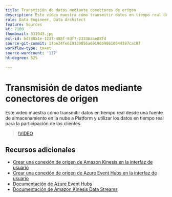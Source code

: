 ```yaml
---
title: Transmisión de datos mediante conectores de origen
description: Este vídeo muestra cómo transmitir datos en tiempo real desde una fuente de almacenamiento en la nube a Platform y utilizar los datos en tiempo real para la participación de los clientes.
role: Data Engineer, Data Architect
feature: Sources
kt: 7100
thumbnail: 331943.jpg
exl-id: bd788a1e-123f-488f-8df7-23336aae88fd
source-git-commit: 17be24fe619139056a69190b98610644387ca18f
workflow-type: tm+mt
source-wordcount: '117'
ht-degree: 52%

---
```


# Transmisión de datos mediante conectores de origen

Este vídeo muestra cómo transmitir datos en tiempo real desde una fuente de almacenamiento en la nube a Platform y utilizar los datos en tiempo real para la participación de los clientes.


>[!VIDEO](https://video.tv.adobe.com/v/331943?quality=12&learn=on)

## Recursos adicionales

* [Crear una conexión de origen de Amazon Kinesis en la interfaz de usuario](https://experienceleague.adobe.com/docs/experience-platform/sources/ui-tutorials/create/cloud-storage/kinesis.html)
* [Crear una conexión de origen de Azure Event Hubs en la interfaz de usuario](https://experienceleague.adobe.com/docs/experience-platform/sources/ui-tutorials/create/cloud-storage/eventhub.html)
* [Documentación de Azure Event Hubs](https://docs.microsoft.com/en-us/azure/event-hubs/)
* [Documentación de Amazon Kinesis Data Streams](https://docs.aws.amazon.com/kinesis/index.html)
